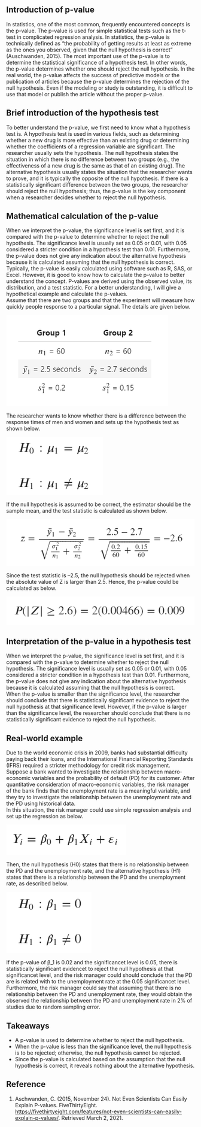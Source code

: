 ## Introduction of p-value 
In statistics, one of the most common, frequently encountered concepts is the p-value. The p-value  is used for simple statistical tests  such as the t-test  in complicated regression analysis. In statistics, the p-value is technically defined as “the probability of getting results at least as extreme as the ones you observed, given that the null hypothesis is correct”  (Auschwanden, 2015).  The most important use of the p-value is to determine the statistical significance of a hypothesis test. In other words, the p-value determines whether one should reject the null hypothesis. In the real world, the p-value affects the success of predictive models or the publication of articles because the p-value determines the rejection of the null hypothesis. Even if the modeling or study is outstanding, it is difficult to use that model or publish the article without the proper p-value.

## Brief introduction of the hypothesis test
To better understand the p-value, we first need to know what a hypothesis test is. A hypothesis test is used in various fields, such as determining whether a  new drug is more effective than an existing drug or determining whether the coefficients of a regression variable are significant. The researcher usually sets the hypothesis. The null hypothesis states the situation in which there is no difference between two groups (e.g., the effectiveness of a new drug is the same as that of an existing drug). The alternative hypothesis usually states the situation that the researcher wants to prove, and it is typically the opposite of the null hypothesis. If there is a statistically significant difference between the two groups, the researcher should  reject the null hypothesis; thus, the p-value is the key component when a researcher decides whether to reject the null hypothesis.

## Mathematical calculation of the p-value
When we interpret the p-value, the significance level is set first, and it is compared with the p-value to determine whether to reject the null hypothesis. The significance level is usually set as 0.05 or 0.01, with 0.05 considered a stricter condition in a hypothesis test than 0.01. Furthermore, the p-value does not give any indication about the alternative hypothesis because it is calculated assuming that the null hypothesis is correct. 
Typically, the p-value is easily calculated using software such as R, SAS,  or Excel. However, it is good to know how to calculate the p-value to better understand the concept. P-values are derived using the observed value, its distribution, and a test statistic. For a better understanding, I will give a hypothetical example and calculate the p-values.<br>
Assume that there are two groups and that the experiment will measure how quickly people response to a particular signal. The details are given below.

![](img/table_1.PNG)

The researcher wants to know whether there is a difference between the response times of men and women and sets up the hypothesis test as shown below.

![](img/hypo_1.PNG)

If the null hypothesis is assumed to be correct, the estimator should be the sample mean, and the test statistic is calculated as shown below.

![](img/z_1.PNG)

Since the test statistic is –2.5, the null hypothesis should be rejected when the absolute value of Z is larger than 2.5. Hence, the p-value could be calculated as below.

![](img/z_2.PNG)

## Interpretation of the p-value in a hypothesis test
When we interpret the p-value, the significance level is set first, and it is compared with the p-value to determine whether to reject the null hypothesis. The significance level is usually set as 0.05 or 0.01, with 0.05 considered a stricter condition in a hypothesis test than 0.01. Furthermore, the p-value does not give any indication about the alternative hypothesis because it is calculated assuming that the null hypothesis is correct.<br>
When the p-value is smaller than the significance level, the researcher should conclude that there is statistically significant evidence to reject the null hypothesis at that significance level. However, if the p-value is larger than the significance level, the researcher should conclude that there is no statistically significant evidence to reject the null hypothesis. 
## Real-world example
Due to the world economic crisis in 2009, banks had substantial difficulty  paying back their loans, and the International Financial Reporting Standards (IFRS) required a stricter methodology for credit risk management. <br>
Suppose a bank wanted to investigate the relationship between macro-economic variables and the probability of default (PD) for its customer. After quantitative  consideration of macro-economic variables, the risk manager of the bank finds that the unemployment rate is a meaningful variable, and they try to investigate the relationship between the unemployment rate and the PD using historical data. <br>
In this situation, the risk manager could use simple regression analysis and set up the regression as below.<br>

![](img/regression.PNG)

Then, the null hypothesis (H0) states that there is no relationship between the PD and the unemployment rate, and the alternative hypothesis (H1) states that there is a relationship between the PD and the unemployment rate, as described below.

 ![](img/hypo_reg.PNG)

If the p-value of β_1 is 0.02 and the significancet level is 0.05, there is statistically significant evidencet to reject the null hypothesis at that significancet level, and the risk manager could should conclude that the PD are is related with to the unemployment rate at the 0.05 significancet level. Furthermore, the risk manager could say that assuming that there is no relationship between the PD and unemployment rate, they would obtain the observed the relationship between the PD and unemployment rate in 2% of studies due to random sampling error.

## Takeaways
- A p-value is used to determine whether to reject the null hypothesis.
- When the p-value is less than the significance level, the null hypothesis is to be rejected; otherwise, the null hypothesis cannot be rejected.
- Since the p-value is calculated based on the assumption that the null hypothesis is correct, it reveals nothing about the alternative hypothesis.

## Reference
1. Aschwanden, C. (2015, November 24). Not Even Scientists Can Easily Explain P-values. FiveThirtyEight. https://fivethirtyeight.com/features/not-even-scientists-can-easily-explain-p-values/. Retrieved March 2, 2021. 
